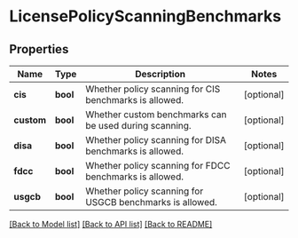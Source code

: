 # LicensePolicyScanningBenchmarks

## Properties
Name | Type | Description | Notes
------------ | ------------- | ------------- | -------------
**cis** | **bool** | Whether policy scanning for CIS benchmarks is allowed. | [optional] 
**custom** | **bool** | Whether custom benchmarks can be used during scanning. | [optional] 
**disa** | **bool** | Whether policy scanning for DISA benchmarks is allowed. | [optional] 
**fdcc** | **bool** | Whether policy scanning for FDCC benchmarks is allowed. | [optional] 
**usgcb** | **bool** | Whether policy scanning for USGCB benchmarks is allowed. | [optional] 

[[Back to Model list]](../README.md#documentation-for-models) [[Back to API list]](../README.md#documentation-for-api-endpoints) [[Back to README]](../README.md)


